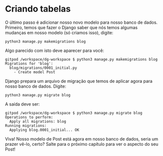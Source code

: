 # Criando tabelas

O último passo é adicionar nosso novo modelo para nosso banco de dados. Primeiro, temos que fazer o Django saber que nós temos algumas mudanças em nosso modelo \(só criamos isso\), digite:

```text
python3 manage.py makemigrations blog
```

Algo parecido com isto deve aparecer para você:

```text
gitpod /workspace/dg-workspace $ python3 manage.py makemigrations blog
Migrations for 'blog':
  blog/migrations/0001_initial.py
    - Create model Post
```

Django prepara um arquivo de migração que temos de aplicar agora para nosso banco de dados. Digite:

```text
python3 manage.py migrate blog
```

A saída deve ser:

```text
gitpod /workspace/dg-workspace $ python3 manage.py migrate blog
Operations to perform:
  Apply all migrations: blog
Running migrations:
  Applying blog.0001_initial... OK
```

Viva! Nosso modelo de Post está agora em nosso banco de dados, seria um prazer vê-lo, certo? Salte para o próximo capítulo para ver o aspecto do seu Post!

